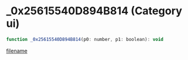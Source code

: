 # _0x25615540D894B814 (Category ui)

```js
function _0x25615540D894B814(p0: number, p1: boolean): void
```

[filename](_0x25615540D894B814_m.md ':include')
